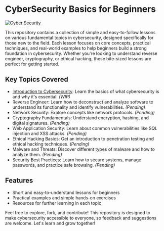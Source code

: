 # CyberSecurity Basics for Beginners

<a href='https://www.freepik.com/free-vector/cyber-security-shield_357319668.htm#fromView=search&page=1&position=47&uuid=cf88c7c8-d942-49d9-9571-2466446fe54d' target="_blank"><img alt='Cyber Security' src='https://img.shields.io/badge/Cyber_Security-100000?style=for-the-badge&logo=Cyber Security&logoColor=B60000&labelColor=FFA200&color=FFA200'/></a>

This repository contains a collection of simple and easy-to-follow lessons on various fundamental topics in cybersecurity, designed specifically for those new to the field. Each lesson focuses on core concepts, practical techniques, and real-world examples to help beginners build a strong foundation in cybersecurity. Whether you're looking to understand reverse engineer, cryptography, or ethical hacking, these bite-sized lessons are perfect for getting started.


## Key Topics Covered

+ [Introduction to Cybersecurity](https://github.com/estefaniagPerez/cyber-little-tips/wiki): Learn the basics of what cybersecurity is and why it's essential. *(WIP)*
+ Reverse Engineer: Learn how to deconstruct and analyze software to understand its functionality and identify vulnerabilities. *(Pending)*
+ Network Security: Explore concepts like network protocols. *(Pending)*
+ Cryptography Fundamentals: Understand encryption, hashing, and digital signatures. *(Pending)*
+ Web Application Security: Learn about common vulnerabilities like SQL injection and XSS attacks. *(Pending)*
+ Ethical Hacking Basics: Get an introduction to penetration testing and ethical hacking techniques. *(Pending)*
+ Malware and Threats: Discover different types of malware and how to analyze them. *(Pending)*
+ Security Best Practices: Learn how to secure systems, manage passwords, and practice safe browsing. *(Pending)*

## Features

- Short and easy-to-understand lessons for beginners
- Practical examples and simple hands-on exercises
- Resources for further learning in each topic

Feel free to explore, fork, and contribute! This repository is designed to make cybersecurity accessible to everyone, so feedback and suggestions are welcome. Let's learn and grow together!
